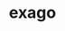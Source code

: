 ---
title: "exago"
layout: cache
categories: [package, develop]
meta: {"versions": ["1.6.0"], "compilers": ["gcc@=11.4.0", "gcc@=9.4.0"], "oss": ["ubuntu20.04"], "platforms": ["linux"], "targets": ["ppc64le", "x86_64_v3"], "stacks": ["e4s", "e4s-power", "e4s-rocm-external", "root"], "num_specs": 72, "num_specs_by_stack": {"root": 72, "e4s-power": 18, "e4s": 18, "e4s-rocm-external": 36}}
spec_details: [{"hash": "3deph72chclowsgnbypxoqeboepasxoh", "compiler": "gcc@=9.4.0", "versions": ["1.6.0"], "os": "ubuntu20.04", "platform": "linux", "target": "ppc64le", "variants": ["build_system=cmake", "build_type=Release", "+cuda", "cuda_arch=70", "generator=make", "+hiop", "~ipo", "~ipopt", "+logging", "+mpi", "+python", "+raja", "~rocm"], "stacks": ["root", "e4s-power"], "size": "-", "tarball": "https://binaries.spack.io/develop/build_cache/linux-ubuntu20.04-ppc64le/gcc-9.4.0/exago-1.6.0/linux-ubuntu20.04-ppc64le-gcc-9.4.0-exago-1.6.0-3deph72chclowsgnbypxoqeboepasxoh.spack"}, {"hash": "5tdqj424tfhwaatoiaoqswpsbk66xbw2", "compiler": "gcc@=9.4.0", "versions": ["1.6.0"], "os": "ubuntu20.04", "platform": "linux", "target": "ppc64le", "variants": ["build_system=cmake", "build_type=Release", "+cuda", "cuda_arch=70", "generator=make", "+hiop", "~ipo", "~ipopt", "+logging", "+mpi", "patches=7f74f3c", "+python", "+raja", "~rocm"], "stacks": ["root", "e4s-power"], "size": "-", "tarball": "https://binaries.spack.io/develop/build_cache/linux-ubuntu20.04-ppc64le/gcc-9.4.0/exago-1.6.0/linux-ubuntu20.04-ppc64le-gcc-9.4.0-exago-1.6.0-5tdqj424tfhwaatoiaoqswpsbk66xbw2.spack"}, {"hash": "4qxz4biiec7jkcliix3pgagf4zvnsjj7", "compiler": "gcc@=9.4.0", "versions": ["1.6.0"], "os": "ubuntu20.04", "platform": "linux", "target": "ppc64le", "variants": ["build_system=cmake", "build_type=Release", "+cuda", "cuda_arch=70", "generator=make", "+hiop", "~ipo", "~ipopt", "+logging", "+mpi", "+python", "+raja", "~rocm"], "stacks": ["root", "e4s-power"], "size": "-", "tarball": "https://binaries.spack.io/develop/build_cache/linux-ubuntu20.04-ppc64le/gcc-9.4.0/exago-1.6.0/linux-ubuntu20.04-ppc64le-gcc-9.4.0-exago-1.6.0-4qxz4biiec7jkcliix3pgagf4zvnsjj7.spack"}, {"hash": "hkdihrsmwsrth7jitkybwaqyjmaks4oq", "compiler": "gcc@=9.4.0", "versions": ["1.6.0"], "os": "ubuntu20.04", "platform": "linux", "target": "ppc64le", "variants": ["build_system=cmake", "build_type=Release", "+cuda", "cuda_arch=70", "generator=make", "+hiop", "~ipo", "~ipopt", "+logging", "+mpi", "+python", "+raja", "~rocm"], "stacks": ["root", "e4s-power"], "size": "-", "tarball": "https://binaries.spack.io/develop/build_cache/linux-ubuntu20.04-ppc64le/gcc-9.4.0/exago-1.6.0/linux-ubuntu20.04-ppc64le-gcc-9.4.0-exago-1.6.0-hkdihrsmwsrth7jitkybwaqyjmaks4oq.spack"}, {"hash": "cjqol3znavhk4uhzr3m6og7fmnvp27dc", "compiler": "gcc@=9.4.0", "versions": ["1.6.0"], "os": "ubuntu20.04", "platform": "linux", "target": "ppc64le", "variants": ["build_system=cmake", "build_type=Release", "+cuda", "cuda_arch=70", "generator=make", "+hiop", "~ipo", "~ipopt", "+logging", "+mpi", "+python", "+raja", "~rocm"], "stacks": ["root", "e4s-power"], "size": "-", "tarball": "https://binaries.spack.io/develop/build_cache/linux-ubuntu20.04-ppc64le/gcc-9.4.0/exago-1.6.0/linux-ubuntu20.04-ppc64le-gcc-9.4.0-exago-1.6.0-cjqol3znavhk4uhzr3m6og7fmnvp27dc.spack"}, {"hash": "5vawnmmserwjjcgdixxlfqiiusx5vwsn", "compiler": "gcc@=9.4.0", "versions": ["1.6.0"], "os": "ubuntu20.04", "platform": "linux", "target": "ppc64le", "variants": ["build_system=cmake", "build_type=Release", "+cuda", "cuda_arch=70", "generator=make", "+hiop", "~ipo", "~ipopt", "+logging", "+mpi", "+python", "+raja", "~rocm"], "stacks": ["root", "e4s-power"], "size": "-", "tarball": "https://binaries.spack.io/develop/build_cache/linux-ubuntu20.04-ppc64le/gcc-9.4.0/exago-1.6.0/linux-ubuntu20.04-ppc64le-gcc-9.4.0-exago-1.6.0-5vawnmmserwjjcgdixxlfqiiusx5vwsn.spack"}, {"hash": "d4ebakywxrdxb5tmro5kbnv4nk7wodau", "compiler": "gcc@=9.4.0", "versions": ["1.6.0"], "os": "ubuntu20.04", "platform": "linux", "target": "ppc64le", "variants": ["build_system=cmake", "build_type=Release", "+cuda", "cuda_arch=70", "generator=make", "+hiop", "~ipo", "~ipopt", "+logging", "+mpi", "+python", "+raja", "~rocm"], "stacks": ["root", "e4s-power"], "size": "-", "tarball": "https://binaries.spack.io/develop/build_cache/linux-ubuntu20.04-ppc64le/gcc-9.4.0/exago-1.6.0/linux-ubuntu20.04-ppc64le-gcc-9.4.0-exago-1.6.0-d4ebakywxrdxb5tmro5kbnv4nk7wodau.spack"}, {"hash": "dxovop352si3rl77xyqrq7ijvgl4tkd2", "compiler": "gcc@=9.4.0", "versions": ["1.6.0"], "os": "ubuntu20.04", "platform": "linux", "target": "ppc64le", "variants": ["build_system=cmake", "build_type=Release", "+cuda", "cuda_arch=70", "generator=make", "+hiop", "~ipo", "~ipopt", "+logging", "+mpi", "+python", "+raja", "~rocm"], "stacks": ["root", "e4s-power"], "size": "-", "tarball": "https://binaries.spack.io/develop/build_cache/linux-ubuntu20.04-ppc64le/gcc-9.4.0/exago-1.6.0/linux-ubuntu20.04-ppc64le-gcc-9.4.0-exago-1.6.0-dxovop352si3rl77xyqrq7ijvgl4tkd2.spack"}, {"hash": "cwkqtbonn5srwd47pv4kr6ahn7u64gbn", "compiler": "gcc@=9.4.0", "versions": ["1.6.0"], "os": "ubuntu20.04", "platform": "linux", "target": "ppc64le", "variants": ["build_system=cmake", "build_type=Release", "+cuda", "cuda_arch=70", "generator=make", "+hiop", "~ipo", "~ipopt", "+logging", "+mpi", "+python", "+raja", "~rocm"], "stacks": ["root", "e4s-power"], "size": "-", "tarball": "https://binaries.spack.io/develop/build_cache/linux-ubuntu20.04-ppc64le/gcc-9.4.0/exago-1.6.0/linux-ubuntu20.04-ppc64le-gcc-9.4.0-exago-1.6.0-cwkqtbonn5srwd47pv4kr6ahn7u64gbn.spack"}, {"hash": "qr6a5w5n3hlx3un7yaasnsvg4nuuhboi", "compiler": "gcc@=9.4.0", "versions": ["1.6.0"], "os": "ubuntu20.04", "platform": "linux", "target": "ppc64le", "variants": ["build_system=cmake", "build_type=Release", "+cuda", "cuda_arch=70", "generator=make", "+hiop", "~ipo", "~ipopt", "+logging", "+mpi", "+python", "+raja", "~rocm"], "stacks": ["root", "e4s-power"], "size": "-", "tarball": "https://binaries.spack.io/develop/build_cache/linux-ubuntu20.04-ppc64le/gcc-9.4.0/exago-1.6.0/linux-ubuntu20.04-ppc64le-gcc-9.4.0-exago-1.6.0-qr6a5w5n3hlx3un7yaasnsvg4nuuhboi.spack"}, {"hash": "gbuzfyfyv7g3n5dluvw4j2pamig22gsm", "compiler": "gcc@=9.4.0", "versions": ["1.6.0"], "os": "ubuntu20.04", "platform": "linux", "target": "ppc64le", "variants": ["build_system=cmake", "build_type=Release", "+cuda", "cuda_arch=70", "generator=make", "+hiop", "~ipo", "~ipopt", "+logging", "+mpi", "patches=7f74f3c", "+python", "+raja", "~rocm"], "stacks": ["root", "e4s-power"], "size": "-", "tarball": "https://binaries.spack.io/develop/build_cache/linux-ubuntu20.04-ppc64le/gcc-9.4.0/exago-1.6.0/linux-ubuntu20.04-ppc64le-gcc-9.4.0-exago-1.6.0-gbuzfyfyv7g3n5dluvw4j2pamig22gsm.spack"}, {"hash": "dz4igzefmrorc4mpgyxizg5uyx7kq5xc", "compiler": "gcc@=9.4.0", "versions": ["1.6.0"], "os": "ubuntu20.04", "platform": "linux", "target": "ppc64le", "variants": ["build_system=cmake", "build_type=Release", "+cuda", "cuda_arch=70", "generator=make", "+hiop", "~ipo", "~ipopt", "+logging", "+mpi", "+python", "+raja", "~rocm"], "stacks": ["root", "e4s-power"], "size": "-", "tarball": "https://binaries.spack.io/develop/build_cache/linux-ubuntu20.04-ppc64le/gcc-9.4.0/exago-1.6.0/linux-ubuntu20.04-ppc64le-gcc-9.4.0-exago-1.6.0-dz4igzefmrorc4mpgyxizg5uyx7kq5xc.spack"}, {"hash": "jil3kfb3bnknfseu3noy7xgiyn54jiha", "compiler": "gcc@=9.4.0", "versions": ["1.6.0"], "os": "ubuntu20.04", "platform": "linux", "target": "ppc64le", "variants": ["build_system=cmake", "build_type=Release", "+cuda", "cuda_arch=70", "generator=make", "+hiop", "~ipo", "~ipopt", "+logging", "+mpi", "patches=7f74f3c", "+python", "+raja", "~rocm"], "stacks": ["root", "e4s-power"], "size": "-", "tarball": "https://binaries.spack.io/develop/build_cache/linux-ubuntu20.04-ppc64le/gcc-9.4.0/exago-1.6.0/linux-ubuntu20.04-ppc64le-gcc-9.4.0-exago-1.6.0-jil3kfb3bnknfseu3noy7xgiyn54jiha.spack"}, {"hash": "czs7lonn4363q56usgqjxhd25no47sxa", "compiler": "gcc@=9.4.0", "versions": ["1.6.0"], "os": "ubuntu20.04", "platform": "linux", "target": "ppc64le", "variants": ["build_system=cmake", "build_type=Release", "+cuda", "cuda_arch=70", "generator=make", "+hiop", "~ipo", "~ipopt", "+logging", "+mpi", "+python", "+raja", "~rocm"], "stacks": ["root", "e4s-power"], "size": "-", "tarball": "https://binaries.spack.io/develop/build_cache/linux-ubuntu20.04-ppc64le/gcc-9.4.0/exago-1.6.0/linux-ubuntu20.04-ppc64le-gcc-9.4.0-exago-1.6.0-czs7lonn4363q56usgqjxhd25no47sxa.spack"}, {"hash": "u6xv6bffg65x3vhlykahoovzybtolnml", "compiler": "gcc@=9.4.0", "versions": ["1.6.0"], "os": "ubuntu20.04", "platform": "linux", "target": "ppc64le", "variants": ["build_system=cmake", "build_type=Release", "+cuda", "cuda_arch=70", "generator=make", "+hiop", "~ipo", "~ipopt", "+logging", "+mpi", "patches=7f74f3c", "+python", "+raja", "~rocm"], "stacks": ["root", "e4s-power"], "size": "-", "tarball": "https://binaries.spack.io/develop/build_cache/linux-ubuntu20.04-ppc64le/gcc-9.4.0/exago-1.6.0/linux-ubuntu20.04-ppc64le-gcc-9.4.0-exago-1.6.0-u6xv6bffg65x3vhlykahoovzybtolnml.spack"}, {"hash": "q5t3vbgdg6moa4gd2v5m7f5fnwgj5yvy", "compiler": "gcc@=9.4.0", "versions": ["1.6.0"], "os": "ubuntu20.04", "platform": "linux", "target": "ppc64le", "variants": ["build_system=cmake", "build_type=Release", "+cuda", "cuda_arch=70", "generator=make", "+hiop", "~ipo", "~ipopt", "+logging", "+mpi", "patches=7f74f3c", "+python", "+raja", "~rocm"], "stacks": ["root", "e4s-power"], "size": "-", "tarball": "https://binaries.spack.io/develop/build_cache/linux-ubuntu20.04-ppc64le/gcc-9.4.0/exago-1.6.0/linux-ubuntu20.04-ppc64le-gcc-9.4.0-exago-1.6.0-q5t3vbgdg6moa4gd2v5m7f5fnwgj5yvy.spack"}, {"hash": "wkkx3xpq6ru63gsrqf4pn4krggnlueju", "compiler": "gcc@=9.4.0", "versions": ["1.6.0"], "os": "ubuntu20.04", "platform": "linux", "target": "ppc64le", "variants": ["build_system=cmake", "build_type=Release", "+cuda", "cuda_arch=70", "generator=make", "+hiop", "~ipo", "~ipopt", "+logging", "+mpi", "+python", "+raja", "~rocm"], "stacks": ["root", "e4s-power"], "size": "-", "tarball": "https://binaries.spack.io/develop/build_cache/linux-ubuntu20.04-ppc64le/gcc-9.4.0/exago-1.6.0/linux-ubuntu20.04-ppc64le-gcc-9.4.0-exago-1.6.0-wkkx3xpq6ru63gsrqf4pn4krggnlueju.spack"}, {"hash": "v26pp5aux2ibnhuscfehxymubvgaad6x", "compiler": "gcc@=9.4.0", "versions": ["1.6.0"], "os": "ubuntu20.04", "platform": "linux", "target": "ppc64le", "variants": ["build_system=cmake", "build_type=Release", "+cuda", "cuda_arch=70", "generator=make", "+hiop", "~ipo", "~ipopt", "+logging", "+mpi", "patches=7f74f3c", "+python", "+raja", "~rocm"], "stacks": ["root", "e4s-power"], "size": "-", "tarball": "https://binaries.spack.io/develop/build_cache/linux-ubuntu20.04-ppc64le/gcc-9.4.0/exago-1.6.0/linux-ubuntu20.04-ppc64le-gcc-9.4.0-exago-1.6.0-v26pp5aux2ibnhuscfehxymubvgaad6x.spack"}, {"hash": "fa566gfzjl4bbzhnblmnfiiajgt73476", "compiler": "gcc@=11.4.0", "versions": ["1.6.0"], "os": "ubuntu20.04", "platform": "linux", "target": "x86_64_v3", "variants": ["build_system=cmake", "build_type=Release", "+cuda", "cuda_arch=80", "generator=make", "+hiop", "~ipo", "~ipopt", "+logging", "+mpi", "+python", "+raja", "~rocm"], "stacks": ["root", "e4s"], "size": "-", "tarball": "https://binaries.spack.io/develop/build_cache/linux-ubuntu20.04-x86_64_v3/gcc-11.4.0/exago-1.6.0/linux-ubuntu20.04-x86_64_v3-gcc-11.4.0-exago-1.6.0-fa566gfzjl4bbzhnblmnfiiajgt73476.spack"}, {"hash": "2voqsbjcvbrkksupd6plnk24rub4jhsa", "compiler": "gcc@=11.4.0", "versions": ["1.6.0"], "os": "ubuntu20.04", "platform": "linux", "target": "x86_64_v3", "variants": ["amdgpu_target=gfx90a", "build_system=cmake", "build_type=Release", "~cuda", "generator=make", "+hiop", "~ipo", "~ipopt", "+logging", "+mpi", "patches=7f74f3c", "+python", "+raja", "+rocm"], "stacks": ["root", "e4s-rocm-external"], "size": "-", "tarball": "https://binaries.spack.io/develop/build_cache/linux-ubuntu20.04-x86_64_v3/gcc-11.4.0/exago-1.6.0/linux-ubuntu20.04-x86_64_v3-gcc-11.4.0-exago-1.6.0-2voqsbjcvbrkksupd6plnk24rub4jhsa.spack"}, {"hash": "4ap5c3t2k2wxotvsrl5cgl3um75dqvap", "compiler": "gcc@=11.4.0", "versions": ["1.6.0"], "os": "ubuntu20.04", "platform": "linux", "target": "x86_64_v3", "variants": ["build_system=cmake", "build_type=Release", "+cuda", "cuda_arch=80", "generator=make", "+hiop", "~ipo", "~ipopt", "+logging", "+mpi", "patches=7f74f3c", "+python", "+raja", "~rocm"], "stacks": ["root", "e4s"], "size": "-", "tarball": "https://binaries.spack.io/develop/build_cache/linux-ubuntu20.04-x86_64_v3/gcc-11.4.0/exago-1.6.0/linux-ubuntu20.04-x86_64_v3-gcc-11.4.0-exago-1.6.0-4ap5c3t2k2wxotvsrl5cgl3um75dqvap.spack"}, {"hash": "7xltyobrbwiunp73zdx5h7hlwrohuzso", "compiler": "gcc@=11.4.0", "versions": ["1.6.0"], "os": "ubuntu20.04", "platform": "linux", "target": "x86_64_v3", "variants": ["build_system=cmake", "build_type=Release", "+cuda", "cuda_arch=80", "generator=make", "+hiop", "~ipo", "~ipopt", "+logging", "+mpi", "+python", "+raja", "~rocm"], "stacks": ["root", "e4s"], "size": "-", "tarball": "https://binaries.spack.io/develop/build_cache/linux-ubuntu20.04-x86_64_v3/gcc-11.4.0/exago-1.6.0/linux-ubuntu20.04-x86_64_v3-gcc-11.4.0-exago-1.6.0-7xltyobrbwiunp73zdx5h7hlwrohuzso.spack"}, {"hash": "7nhenixbsrpsnavmchmtm3hexlkk3w7g", "compiler": "gcc@=11.4.0", "versions": ["1.6.0"], "os": "ubuntu20.04", "platform": "linux", "target": "x86_64_v3", "variants": ["build_system=cmake", "build_type=Release", "+cuda", "cuda_arch=80", "generator=make", "+hiop", "~ipo", "~ipopt", "+logging", "+mpi", "+python", "+raja", "~rocm"], "stacks": ["root", "e4s"], "size": "-", "tarball": "https://binaries.spack.io/develop/build_cache/linux-ubuntu20.04-x86_64_v3/gcc-11.4.0/exago-1.6.0/linux-ubuntu20.04-x86_64_v3-gcc-11.4.0-exago-1.6.0-7nhenixbsrpsnavmchmtm3hexlkk3w7g.spack"}, {"hash": "7rojcwrpo4ynhiqedb57yhk4nk6jxehu", "compiler": "gcc@=11.4.0", "versions": ["1.6.0"], "os": "ubuntu20.04", "platform": "linux", "target": "x86_64_v3", "variants": ["amdgpu_target=gfx90a", "build_system=cmake", "build_type=Release", "~cuda", "generator=make", "+hiop", "~ipo", "~ipopt", "+logging", "+mpi", "+python", "+raja", "+rocm"], "stacks": ["root", "e4s-rocm-external"], "size": "-", "tarball": "https://binaries.spack.io/develop/build_cache/linux-ubuntu20.04-x86_64_v3/gcc-11.4.0/exago-1.6.0/linux-ubuntu20.04-x86_64_v3-gcc-11.4.0-exago-1.6.0-7rojcwrpo4ynhiqedb57yhk4nk6jxehu.spack"}, {"hash": "7nbmuqlbt5aevdyri76b6u33jbsjqvqy", "compiler": "gcc@=11.4.0", "versions": ["1.6.0"], "os": "ubuntu20.04", "platform": "linux", "target": "x86_64_v3", "variants": ["amdgpu_target=gfx908", "build_system=cmake", "build_type=Release", "~cuda", "generator=make", "+hiop", "~ipo", "~ipopt", "+logging", "+mpi", "+python", "+raja", "+rocm"], "stacks": ["root", "e4s-rocm-external"], "size": "-", "tarball": "https://binaries.spack.io/develop/build_cache/linux-ubuntu20.04-x86_64_v3/gcc-11.4.0/exago-1.6.0/linux-ubuntu20.04-x86_64_v3-gcc-11.4.0-exago-1.6.0-7nbmuqlbt5aevdyri76b6u33jbsjqvqy.spack"}, {"hash": "7gt67surwydmqkb43e3musluyufbox5p", "compiler": "gcc@=11.4.0", "versions": ["1.6.0"], "os": "ubuntu20.04", "platform": "linux", "target": "x86_64_v3", "variants": ["amdgpu_target=gfx908", "build_system=cmake", "build_type=Release", "~cuda", "generator=make", "+hiop", "~ipo", "~ipopt", "+logging", "+mpi", "+python", "+raja", "+rocm"], "stacks": ["root", "e4s-rocm-external"], "size": "-", "tarball": "https://binaries.spack.io/develop/build_cache/linux-ubuntu20.04-x86_64_v3/gcc-11.4.0/exago-1.6.0/linux-ubuntu20.04-x86_64_v3-gcc-11.4.0-exago-1.6.0-7gt67surwydmqkb43e3musluyufbox5p.spack"}, {"hash": "5l5q4iqqlvd7rwmm4zzri4lkjobfbqn4", "compiler": "gcc@=11.4.0", "versions": ["1.6.0"], "os": "ubuntu20.04", "platform": "linux", "target": "x86_64_v3", "variants": ["amdgpu_target=gfx90a", "build_system=cmake", "build_type=Release", "~cuda", "generator=make", "+hiop", "~ipo", "~ipopt", "+logging", "+mpi", "+python", "+raja", "+rocm"], "stacks": ["root", "e4s-rocm-external"], "size": "-", "tarball": "https://binaries.spack.io/develop/build_cache/linux-ubuntu20.04-x86_64_v3/gcc-11.4.0/exago-1.6.0/linux-ubuntu20.04-x86_64_v3-gcc-11.4.0-exago-1.6.0-5l5q4iqqlvd7rwmm4zzri4lkjobfbqn4.spack"}, {"hash": "a5l2bekagcdus2fvwubrxgy4uemcayzg", "compiler": "gcc@=11.4.0", "versions": ["1.6.0"], "os": "ubuntu20.04", "platform": "linux", "target": "x86_64_v3", "variants": ["amdgpu_target=gfx908", "build_system=cmake", "build_type=Release", "~cuda", "generator=make", "+hiop", "~ipo", "~ipopt", "+logging", "+mpi", "+python", "+raja", "+rocm"], "stacks": ["root", "e4s-rocm-external"], "size": "-", "tarball": "https://binaries.spack.io/develop/build_cache/linux-ubuntu20.04-x86_64_v3/gcc-11.4.0/exago-1.6.0/linux-ubuntu20.04-x86_64_v3-gcc-11.4.0-exago-1.6.0-a5l2bekagcdus2fvwubrxgy4uemcayzg.spack"}, {"hash": "b2tyqsm776knd26ilfvba5ttpfbbgdqf", "compiler": "gcc@=11.4.0", "versions": ["1.6.0"], "os": "ubuntu20.04", "platform": "linux", "target": "x86_64_v3", "variants": ["amdgpu_target=gfx908", "build_system=cmake", "build_type=Release", "~cuda", "generator=make", "+hiop", "~ipo", "~ipopt", "+logging", "+mpi", "patches=7f74f3c", "+python", "+raja", "+rocm"], "stacks": ["root", "e4s-rocm-external"], "size": "-", "tarball": "https://binaries.spack.io/develop/build_cache/linux-ubuntu20.04-x86_64_v3/gcc-11.4.0/exago-1.6.0/linux-ubuntu20.04-x86_64_v3-gcc-11.4.0-exago-1.6.0-b2tyqsm776knd26ilfvba5ttpfbbgdqf.spack"}, {"hash": "afggmjhycfohtecd4oqr7opbdctrctje", "compiler": "gcc@=11.4.0", "versions": ["1.6.0"], "os": "ubuntu20.04", "platform": "linux", "target": "x86_64_v3", "variants": ["amdgpu_target=gfx908", "build_system=cmake", "build_type=Release", "~cuda", "generator=make", "+hiop", "~ipo", "~ipopt", "+logging", "+mpi", "+python", "+raja", "+rocm"], "stacks": ["root", "e4s-rocm-external"], "size": "-", "tarball": "https://binaries.spack.io/develop/build_cache/linux-ubuntu20.04-x86_64_v3/gcc-11.4.0/exago-1.6.0/linux-ubuntu20.04-x86_64_v3-gcc-11.4.0-exago-1.6.0-afggmjhycfohtecd4oqr7opbdctrctje.spack"}, {"hash": "uwj3el2e2l4ynfvdzpcddqrbvpn756qj", "compiler": "gcc@=11.4.0", "versions": ["1.6.0"], "os": "ubuntu20.04", "platform": "linux", "target": "x86_64_v3", "variants": ["amdgpu_target=gfx908", "build_system=cmake", "build_type=Release", "~cuda", "generator=make", "+hiop", "~ipo", "~ipopt", "+logging", "+mpi", "+python", "+raja", "+rocm"], "stacks": ["root", "e4s-rocm-external"], "size": "-", "tarball": "https://binaries.spack.io/develop/build_cache/linux-ubuntu20.04-x86_64_v3/gcc-11.4.0/exago-1.6.0/linux-ubuntu20.04-x86_64_v3-gcc-11.4.0-exago-1.6.0-uwj3el2e2l4ynfvdzpcddqrbvpn756qj.spack"}, {"hash": "46zgykc46srtg6b27sgrmfhvnlhkgbsf", "compiler": "gcc@=11.4.0", "versions": ["1.6.0"], "os": "ubuntu20.04", "platform": "linux", "target": "x86_64_v3", "variants": ["amdgpu_target=gfx908", "build_system=cmake", "build_type=Release", "~cuda", "generator=make", "+hiop", "~ipo", "~ipopt", "+logging", "+mpi", "patches=7f74f3c", "+python", "+raja", "+rocm"], "stacks": ["root", "e4s-rocm-external"], "size": "-", "tarball": "https://binaries.spack.io/develop/build_cache/linux-ubuntu20.04-x86_64_v3/gcc-11.4.0/exago-1.6.0/linux-ubuntu20.04-x86_64_v3-gcc-11.4.0-exago-1.6.0-46zgykc46srtg6b27sgrmfhvnlhkgbsf.spack"}, {"hash": "pfdutmxytwbmnunpbknehhwsnthsp5ux", "compiler": "gcc@=11.4.0", "versions": ["1.6.0"], "os": "ubuntu20.04", "platform": "linux", "target": "x86_64_v3", "variants": ["amdgpu_target=gfx908", "build_system=cmake", "build_type=Release", "~cuda", "generator=make", "+hiop", "~ipo", "~ipopt", "+logging", "+mpi", "+python", "+raja", "+rocm"], "stacks": ["root", "e4s-rocm-external"], "size": "-", "tarball": "https://binaries.spack.io/develop/build_cache/linux-ubuntu20.04-x86_64_v3/gcc-11.4.0/exago-1.6.0/linux-ubuntu20.04-x86_64_v3-gcc-11.4.0-exago-1.6.0-pfdutmxytwbmnunpbknehhwsnthsp5ux.spack"}, {"hash": "bnx53gwk37fp3yzaa27otujmgnfstzpa", "compiler": "gcc@=11.4.0", "versions": ["1.6.0"], "os": "ubuntu20.04", "platform": "linux", "target": "x86_64_v3", "variants": ["amdgpu_target=gfx908", "build_system=cmake", "build_type=Release", "~cuda", "generator=make", "+hiop", "~ipo", "~ipopt", "+logging", "+mpi", "+python", "+raja", "+rocm"], "stacks": ["root", "e4s-rocm-external"], "size": "-", "tarball": "https://binaries.spack.io/develop/build_cache/linux-ubuntu20.04-x86_64_v3/gcc-11.4.0/exago-1.6.0/linux-ubuntu20.04-x86_64_v3-gcc-11.4.0-exago-1.6.0-bnx53gwk37fp3yzaa27otujmgnfstzpa.spack"}, {"hash": "ez4wkgvjosu7ggenwm7fyel5z6vnmp6b", "compiler": "gcc@=11.4.0", "versions": ["1.6.0"], "os": "ubuntu20.04", "platform": "linux", "target": "x86_64_v3", "variants": ["amdgpu_target=gfx908", "build_system=cmake", "build_type=Release", "~cuda", "generator=make", "+hiop", "~ipo", "~ipopt", "+logging", "+mpi", "+python", "+raja", "+rocm"], "stacks": ["root", "e4s-rocm-external"], "size": "-", "tarball": "https://binaries.spack.io/develop/build_cache/linux-ubuntu20.04-x86_64_v3/gcc-11.4.0/exago-1.6.0/linux-ubuntu20.04-x86_64_v3-gcc-11.4.0-exago-1.6.0-ez4wkgvjosu7ggenwm7fyel5z6vnmp6b.spack"}, {"hash": "nh3qqgqqqrfsr4laxngocxhhlzvnec6d", "compiler": "gcc@=11.4.0", "versions": ["1.6.0"], "os": "ubuntu20.04", "platform": "linux", "target": "x86_64_v3", "variants": ["amdgpu_target=gfx908", "build_system=cmake", "build_type=Release", "~cuda", "generator=make", "+hiop", "~ipo", "~ipopt", "+logging", "+mpi", "+python", "+raja", "+rocm"], "stacks": ["root", "e4s-rocm-external"], "size": "-", "tarball": "https://binaries.spack.io/develop/build_cache/linux-ubuntu20.04-x86_64_v3/gcc-11.4.0/exago-1.6.0/linux-ubuntu20.04-x86_64_v3-gcc-11.4.0-exago-1.6.0-nh3qqgqqqrfsr4laxngocxhhlzvnec6d.spack"}, {"hash": "cxyhtb3f7behhq7zn4izr7zmtnefhlwi", "compiler": "gcc@=11.4.0", "versions": ["1.6.0"], "os": "ubuntu20.04", "platform": "linux", "target": "x86_64_v3", "variants": ["build_system=cmake", "build_type=Release", "+cuda", "cuda_arch=80", "generator=make", "+hiop", "~ipo", "~ipopt", "+logging", "+mpi", "+python", "+raja", "~rocm"], "stacks": ["root", "e4s"], "size": "-", "tarball": "https://binaries.spack.io/develop/build_cache/linux-ubuntu20.04-x86_64_v3/gcc-11.4.0/exago-1.6.0/linux-ubuntu20.04-x86_64_v3-gcc-11.4.0-exago-1.6.0-cxyhtb3f7behhq7zn4izr7zmtnefhlwi.spack"}, {"hash": "oax24ibgzapjsadrkyyfp6iyhidh6rtr", "compiler": "gcc@=11.4.0", "versions": ["1.6.0"], "os": "ubuntu20.04", "platform": "linux", "target": "x86_64_v3", "variants": ["amdgpu_target=gfx90a", "build_system=cmake", "build_type=Release", "~cuda", "generator=make", "+hiop", "~ipo", "~ipopt", "+logging", "+mpi", "+python", "+raja", "+rocm"], "stacks": ["root", "e4s-rocm-external"], "size": "-", "tarball": "https://binaries.spack.io/develop/build_cache/linux-ubuntu20.04-x86_64_v3/gcc-11.4.0/exago-1.6.0/linux-ubuntu20.04-x86_64_v3-gcc-11.4.0-exago-1.6.0-oax24ibgzapjsadrkyyfp6iyhidh6rtr.spack"}, {"hash": "h2c2pt2evbcmsdkmrp3cdqliyzwyvcym", "compiler": "gcc@=11.4.0", "versions": ["1.6.0"], "os": "ubuntu20.04", "platform": "linux", "target": "x86_64_v3", "variants": ["build_system=cmake", "build_type=Release", "+cuda", "cuda_arch=80", "generator=make", "+hiop", "~ipo", "~ipopt", "+logging", "+mpi", "+python", "+raja", "~rocm"], "stacks": ["root", "e4s"], "size": "-", "tarball": "https://binaries.spack.io/develop/build_cache/linux-ubuntu20.04-x86_64_v3/gcc-11.4.0/exago-1.6.0/linux-ubuntu20.04-x86_64_v3-gcc-11.4.0-exago-1.6.0-h2c2pt2evbcmsdkmrp3cdqliyzwyvcym.spack"}, {"hash": "pyjjguqbllc3l2islcozwyaa3knnfrlb", "compiler": "gcc@=11.4.0", "versions": ["1.6.0"], "os": "ubuntu20.04", "platform": "linux", "target": "x86_64_v3", "variants": ["build_system=cmake", "build_type=Release", "+cuda", "cuda_arch=80", "generator=make", "+hiop", "~ipo", "~ipopt", "+logging", "+mpi", "patches=7f74f3c", "+python", "+raja", "~rocm"], "stacks": ["root", "e4s"], "size": "-", "tarball": "https://binaries.spack.io/develop/build_cache/linux-ubuntu20.04-x86_64_v3/gcc-11.4.0/exago-1.6.0/linux-ubuntu20.04-x86_64_v3-gcc-11.4.0-exago-1.6.0-pyjjguqbllc3l2islcozwyaa3knnfrlb.spack"}, {"hash": "dqzcgqcmy7yddhd5x6ttrq6424zrdisy", "compiler": "gcc@=11.4.0", "versions": ["1.6.0"], "os": "ubuntu20.04", "platform": "linux", "target": "x86_64_v3", "variants": ["amdgpu_target=gfx90a", "build_system=cmake", "build_type=Release", "~cuda", "generator=make", "+hiop", "~ipo", "~ipopt", "+logging", "+mpi", "+python", "+raja", "+rocm"], "stacks": ["root", "e4s-rocm-external"], "size": "-", "tarball": "https://binaries.spack.io/develop/build_cache/linux-ubuntu20.04-x86_64_v3/gcc-11.4.0/exago-1.6.0/linux-ubuntu20.04-x86_64_v3-gcc-11.4.0-exago-1.6.0-dqzcgqcmy7yddhd5x6ttrq6424zrdisy.spack"}, {"hash": "pysswi6uoybqp2frpldjnv22c3wagogj", "compiler": "gcc@=11.4.0", "versions": ["1.6.0"], "os": "ubuntu20.04", "platform": "linux", "target": "x86_64_v3", "variants": ["amdgpu_target=gfx90a", "build_system=cmake", "build_type=Release", "~cuda", "generator=make", "+hiop", "~ipo", "~ipopt", "+logging", "+mpi", "+python", "+raja", "+rocm"], "stacks": ["root", "e4s-rocm-external"], "size": "-", "tarball": "https://binaries.spack.io/develop/build_cache/linux-ubuntu20.04-x86_64_v3/gcc-11.4.0/exago-1.6.0/linux-ubuntu20.04-x86_64_v3-gcc-11.4.0-exago-1.6.0-pysswi6uoybqp2frpldjnv22c3wagogj.spack"}, {"hash": "rbdx5wujf26h3mfny3cqyq7neav34a5v", "compiler": "gcc@=11.4.0", "versions": ["1.6.0"], "os": "ubuntu20.04", "platform": "linux", "target": "x86_64_v3", "variants": ["amdgpu_target=gfx908", "build_system=cmake", "build_type=Release", "~cuda", "generator=make", "+hiop", "~ipo", "~ipopt", "+logging", "+mpi", "patches=7f74f3c", "+python", "+raja", "+rocm"], "stacks": ["root", "e4s-rocm-external"], "size": "-", "tarball": "https://binaries.spack.io/develop/build_cache/linux-ubuntu20.04-x86_64_v3/gcc-11.4.0/exago-1.6.0/linux-ubuntu20.04-x86_64_v3-gcc-11.4.0-exago-1.6.0-rbdx5wujf26h3mfny3cqyq7neav34a5v.spack"}, {"hash": "hs23niinsekniwlzxrzjrxmutr24q5e2", "compiler": "gcc@=11.4.0", "versions": ["1.6.0"], "os": "ubuntu20.04", "platform": "linux", "target": "x86_64_v3", "variants": ["build_system=cmake", "build_type=Release", "+cuda", "cuda_arch=80", "generator=make", "+hiop", "~ipo", "~ipopt", "+logging", "+mpi", "patches=7f74f3c", "+python", "+raja", "~rocm"], "stacks": ["root", "e4s"], "size": "-", "tarball": "https://binaries.spack.io/develop/build_cache/linux-ubuntu20.04-x86_64_v3/gcc-11.4.0/exago-1.6.0/linux-ubuntu20.04-x86_64_v3-gcc-11.4.0-exago-1.6.0-hs23niinsekniwlzxrzjrxmutr24q5e2.spack"}, {"hash": "gah5gj5el3zls5j5dozcgfgfvfozy35f", "compiler": "gcc@=11.4.0", "versions": ["1.6.0"], "os": "ubuntu20.04", "platform": "linux", "target": "x86_64_v3", "variants": ["build_system=cmake", "build_type=Release", "+cuda", "cuda_arch=80", "generator=make", "+hiop", "~ipo", "~ipopt", "+logging", "+mpi", "patches=7f74f3c", "+python", "+raja", "~rocm"], "stacks": ["root", "e4s"], "size": "-", "tarball": "https://binaries.spack.io/develop/build_cache/linux-ubuntu20.04-x86_64_v3/gcc-11.4.0/exago-1.6.0/linux-ubuntu20.04-x86_64_v3-gcc-11.4.0-exago-1.6.0-gah5gj5el3zls5j5dozcgfgfvfozy35f.spack"}, {"hash": "psbuliwz7eqgxevqd4hne3gus6n4r7jg", "compiler": "gcc@=11.4.0", "versions": ["1.6.0"], "os": "ubuntu20.04", "platform": "linux", "target": "x86_64_v3", "variants": ["build_system=cmake", "build_type=Release", "+cuda", "cuda_arch=80", "generator=make", "+hiop", "~ipo", "~ipopt", "+logging", "+mpi", "patches=7f74f3c", "+python", "+raja", "~rocm"], "stacks": ["root", "e4s"], "size": "-", "tarball": "https://binaries.spack.io/develop/build_cache/linux-ubuntu20.04-x86_64_v3/gcc-11.4.0/exago-1.6.0/linux-ubuntu20.04-x86_64_v3-gcc-11.4.0-exago-1.6.0-psbuliwz7eqgxevqd4hne3gus6n4r7jg.spack"}, {"hash": "epkaimo2mie34v2xg575o5warmu47f7z", "compiler": "gcc@=11.4.0", "versions": ["1.6.0"], "os": "ubuntu20.04", "platform": "linux", "target": "x86_64_v3", "variants": ["amdgpu_target=gfx90a", "build_system=cmake", "build_type=Release", "~cuda", "generator=make", "+hiop", "~ipo", "~ipopt", "+logging", "+mpi", "+python", "+raja", "+rocm"], "stacks": ["root", "e4s-rocm-external"], "size": "-", "tarball": "https://binaries.spack.io/develop/build_cache/linux-ubuntu20.04-x86_64_v3/gcc-11.4.0/exago-1.6.0/linux-ubuntu20.04-x86_64_v3-gcc-11.4.0-exago-1.6.0-epkaimo2mie34v2xg575o5warmu47f7z.spack"}, {"hash": "rhlla3vflv4whmzgtlyiaxdvorz6i6v5", "compiler": "gcc@=11.4.0", "versions": ["1.6.0"], "os": "ubuntu20.04", "platform": "linux", "target": "x86_64_v3", "variants": ["amdgpu_target=gfx90a", "build_system=cmake", "build_type=Release", "~cuda", "generator=make", "+hiop", "~ipo", "~ipopt", "+logging", "+mpi", "+python", "+raja", "+rocm"], "stacks": ["root", "e4s-rocm-external"], "size": "-", "tarball": "https://binaries.spack.io/develop/build_cache/linux-ubuntu20.04-x86_64_v3/gcc-11.4.0/exago-1.6.0/linux-ubuntu20.04-x86_64_v3-gcc-11.4.0-exago-1.6.0-rhlla3vflv4whmzgtlyiaxdvorz6i6v5.spack"}, {"hash": "igk7m5ioahuthna3kedw5rkti2uw2arz", "compiler": "gcc@=11.4.0", "versions": ["1.6.0"], "os": "ubuntu20.04", "platform": "linux", "target": "x86_64_v3", "variants": ["amdgpu_target=gfx90a", "build_system=cmake", "build_type=Release", "~cuda", "generator=make", "+hiop", "~ipo", "~ipopt", "+logging", "+mpi", "patches=7f74f3c", "+python", "+raja", "+rocm"], "stacks": ["root", "e4s-rocm-external"], "size": "-", "tarball": "https://binaries.spack.io/develop/build_cache/linux-ubuntu20.04-x86_64_v3/gcc-11.4.0/exago-1.6.0/linux-ubuntu20.04-x86_64_v3-gcc-11.4.0-exago-1.6.0-igk7m5ioahuthna3kedw5rkti2uw2arz.spack"}, {"hash": "t2vpglhcn4vf745qgory7k44hp6q2bmn", "compiler": "gcc@=11.4.0", "versions": ["1.6.0"], "os": "ubuntu20.04", "platform": "linux", "target": "x86_64_v3", "variants": ["amdgpu_target=gfx908", "build_system=cmake", "build_type=Release", "~cuda", "generator=make", "+hiop", "~ipo", "~ipopt", "+logging", "+mpi", "patches=7f74f3c", "+python", "+raja", "+rocm"], "stacks": ["root", "e4s-rocm-external"], "size": "-", "tarball": "https://binaries.spack.io/develop/build_cache/linux-ubuntu20.04-x86_64_v3/gcc-11.4.0/exago-1.6.0/linux-ubuntu20.04-x86_64_v3-gcc-11.4.0-exago-1.6.0-t2vpglhcn4vf745qgory7k44hp6q2bmn.spack"}, {"hash": "i4kt5qemimjjppfvclev4zwmxahck57n", "compiler": "gcc@=11.4.0", "versions": ["1.6.0"], "os": "ubuntu20.04", "platform": "linux", "target": "x86_64_v3", "variants": ["build_system=cmake", "build_type=Release", "+cuda", "cuda_arch=80", "generator=make", "+hiop", "~ipo", "~ipopt", "+logging", "+mpi", "+python", "+raja", "~rocm"], "stacks": ["root", "e4s"], "size": "-", "tarball": "https://binaries.spack.io/develop/build_cache/linux-ubuntu20.04-x86_64_v3/gcc-11.4.0/exago-1.6.0/linux-ubuntu20.04-x86_64_v3-gcc-11.4.0-exago-1.6.0-i4kt5qemimjjppfvclev4zwmxahck57n.spack"}, {"hash": "rvgi62hly57k5d2x4w575ptaumfaj74v", "compiler": "gcc@=11.4.0", "versions": ["1.6.0"], "os": "ubuntu20.04", "platform": "linux", "target": "x86_64_v3", "variants": ["amdgpu_target=gfx90a", "build_system=cmake", "build_type=Release", "~cuda", "generator=make", "+hiop", "~ipo", "~ipopt", "+logging", "+mpi", "+python", "+raja", "+rocm"], "stacks": ["root", "e4s-rocm-external"], "size": "-", "tarball": "https://binaries.spack.io/develop/build_cache/linux-ubuntu20.04-x86_64_v3/gcc-11.4.0/exago-1.6.0/linux-ubuntu20.04-x86_64_v3-gcc-11.4.0-exago-1.6.0-rvgi62hly57k5d2x4w575ptaumfaj74v.spack"}, {"hash": "h6aiyndofywwshspxyti5wrw2pyu5iru", "compiler": "gcc@=11.4.0", "versions": ["1.6.0"], "os": "ubuntu20.04", "platform": "linux", "target": "x86_64_v3", "variants": ["amdgpu_target=gfx908", "build_system=cmake", "build_type=Release", "~cuda", "generator=make", "+hiop", "~ipo", "~ipopt", "+logging", "+mpi", "+python", "+raja", "+rocm"], "stacks": ["root", "e4s-rocm-external"], "size": "-", "tarball": "https://binaries.spack.io/develop/build_cache/linux-ubuntu20.04-x86_64_v3/gcc-11.4.0/exago-1.6.0/linux-ubuntu20.04-x86_64_v3-gcc-11.4.0-exago-1.6.0-h6aiyndofywwshspxyti5wrw2pyu5iru.spack"}, {"hash": "pojnkagfl2cjkxcq7twjgjyklnyseq7w", "compiler": "gcc@=11.4.0", "versions": ["1.6.0"], "os": "ubuntu20.04", "platform": "linux", "target": "x86_64_v3", "variants": ["build_system=cmake", "build_type=Release", "+cuda", "cuda_arch=80", "generator=make", "+hiop", "~ipo", "~ipopt", "+logging", "+mpi", "+python", "+raja", "~rocm"], "stacks": ["root", "e4s"], "size": "-", "tarball": "https://binaries.spack.io/develop/build_cache/linux-ubuntu20.04-x86_64_v3/gcc-11.4.0/exago-1.6.0/linux-ubuntu20.04-x86_64_v3-gcc-11.4.0-exago-1.6.0-pojnkagfl2cjkxcq7twjgjyklnyseq7w.spack"}, {"hash": "jg4aeexfd5ctdxp6gltyrnjjmqb3nb3o", "compiler": "gcc@=11.4.0", "versions": ["1.6.0"], "os": "ubuntu20.04", "platform": "linux", "target": "x86_64_v3", "variants": ["build_system=cmake", "build_type=Release", "+cuda", "cuda_arch=80", "generator=make", "+hiop", "~ipo", "~ipopt", "+logging", "+mpi", "+python", "+raja", "~rocm"], "stacks": ["root", "e4s"], "size": "-", "tarball": "https://binaries.spack.io/develop/build_cache/linux-ubuntu20.04-x86_64_v3/gcc-11.4.0/exago-1.6.0/linux-ubuntu20.04-x86_64_v3-gcc-11.4.0-exago-1.6.0-jg4aeexfd5ctdxp6gltyrnjjmqb3nb3o.spack"}, {"hash": "o64bpvzqlrjownsnnjbzxelpshvdetjn", "compiler": "gcc@=11.4.0", "versions": ["1.6.0"], "os": "ubuntu20.04", "platform": "linux", "target": "x86_64_v3", "variants": ["amdgpu_target=gfx90a", "build_system=cmake", "build_type=Release", "~cuda", "generator=make", "+hiop", "~ipo", "~ipopt", "+logging", "+mpi", "+python", "+raja", "+rocm"], "stacks": ["root", "e4s-rocm-external"], "size": "-", "tarball": "https://binaries.spack.io/develop/build_cache/linux-ubuntu20.04-x86_64_v3/gcc-11.4.0/exago-1.6.0/linux-ubuntu20.04-x86_64_v3-gcc-11.4.0-exago-1.6.0-o64bpvzqlrjownsnnjbzxelpshvdetjn.spack"}, {"hash": "nlazdw2binyyags2ordvhtrltqy7rro4", "compiler": "gcc@=11.4.0", "versions": ["1.6.0"], "os": "ubuntu20.04", "platform": "linux", "target": "x86_64_v3", "variants": ["amdgpu_target=gfx90a", "build_system=cmake", "build_type=Release", "~cuda", "generator=make", "+hiop", "~ipo", "~ipopt", "+logging", "+mpi", "patches=7f74f3c", "+python", "+raja", "+rocm"], "stacks": ["root", "e4s-rocm-external"], "size": "-", "tarball": "https://binaries.spack.io/develop/build_cache/linux-ubuntu20.04-x86_64_v3/gcc-11.4.0/exago-1.6.0/linux-ubuntu20.04-x86_64_v3-gcc-11.4.0-exago-1.6.0-nlazdw2binyyags2ordvhtrltqy7rro4.spack"}, {"hash": "l44liughfifsb242x434lafecsh7o5ue", "compiler": "gcc@=11.4.0", "versions": ["1.6.0"], "os": "ubuntu20.04", "platform": "linux", "target": "x86_64_v3", "variants": ["amdgpu_target=gfx908", "build_system=cmake", "build_type=Release", "~cuda", "generator=make", "+hiop", "~ipo", "~ipopt", "+logging", "+mpi", "+python", "+raja", "+rocm"], "stacks": ["root", "e4s-rocm-external"], "size": "-", "tarball": "https://binaries.spack.io/develop/build_cache/linux-ubuntu20.04-x86_64_v3/gcc-11.4.0/exago-1.6.0/linux-ubuntu20.04-x86_64_v3-gcc-11.4.0-exago-1.6.0-l44liughfifsb242x434lafecsh7o5ue.spack"}, {"hash": "kmjz352qkpfjyfw3be2spfjptwzb7po6", "compiler": "gcc@=11.4.0", "versions": ["1.6.0"], "os": "ubuntu20.04", "platform": "linux", "target": "x86_64_v3", "variants": ["build_system=cmake", "build_type=Release", "+cuda", "cuda_arch=80", "generator=make", "+hiop", "~ipo", "~ipopt", "+logging", "+mpi", "+python", "+raja", "~rocm"], "stacks": ["root", "e4s"], "size": "-", "tarball": "https://binaries.spack.io/develop/build_cache/linux-ubuntu20.04-x86_64_v3/gcc-11.4.0/exago-1.6.0/linux-ubuntu20.04-x86_64_v3-gcc-11.4.0-exago-1.6.0-kmjz352qkpfjyfw3be2spfjptwzb7po6.spack"}, {"hash": "ukv56kpxrj3pjn7ofwdenc4wn4wsargb", "compiler": "gcc@=11.4.0", "versions": ["1.6.0"], "os": "ubuntu20.04", "platform": "linux", "target": "x86_64_v3", "variants": ["amdgpu_target=gfx908", "build_system=cmake", "build_type=Release", "~cuda", "generator=make", "+hiop", "~ipo", "~ipopt", "+logging", "+mpi", "patches=7f74f3c", "+python", "+raja", "+rocm"], "stacks": ["root", "e4s-rocm-external"], "size": "-", "tarball": "https://binaries.spack.io/develop/build_cache/linux-ubuntu20.04-x86_64_v3/gcc-11.4.0/exago-1.6.0/linux-ubuntu20.04-x86_64_v3-gcc-11.4.0-exago-1.6.0-ukv56kpxrj3pjn7ofwdenc4wn4wsargb.spack"}, {"hash": "li5go7nuxhn7dwbeuezsrg5xolvhqs6s", "compiler": "gcc@=11.4.0", "versions": ["1.6.0"], "os": "ubuntu20.04", "platform": "linux", "target": "x86_64_v3", "variants": ["amdgpu_target=gfx90a", "build_system=cmake", "build_type=Release", "~cuda", "generator=make", "+hiop", "~ipo", "~ipopt", "+logging", "+mpi", "+python", "+raja", "+rocm"], "stacks": ["root", "e4s-rocm-external"], "size": "-", "tarball": "https://binaries.spack.io/develop/build_cache/linux-ubuntu20.04-x86_64_v3/gcc-11.4.0/exago-1.6.0/linux-ubuntu20.04-x86_64_v3-gcc-11.4.0-exago-1.6.0-li5go7nuxhn7dwbeuezsrg5xolvhqs6s.spack"}, {"hash": "szbpi32byzkdyivzlieluusje5mfk4oq", "compiler": "gcc@=11.4.0", "versions": ["1.6.0"], "os": "ubuntu20.04", "platform": "linux", "target": "x86_64_v3", "variants": ["amdgpu_target=gfx90a", "build_system=cmake", "build_type=Release", "~cuda", "generator=make", "+hiop", "~ipo", "~ipopt", "+logging", "+mpi", "+python", "+raja", "+rocm"], "stacks": ["root", "e4s-rocm-external"], "size": "-", "tarball": "https://binaries.spack.io/develop/build_cache/linux-ubuntu20.04-x86_64_v3/gcc-11.4.0/exago-1.6.0/linux-ubuntu20.04-x86_64_v3-gcc-11.4.0-exago-1.6.0-szbpi32byzkdyivzlieluusje5mfk4oq.spack"}, {"hash": "mgrmukpddstiffzuesftcuzmjgeiooul", "compiler": "gcc@=11.4.0", "versions": ["1.6.0"], "os": "ubuntu20.04", "platform": "linux", "target": "x86_64_v3", "variants": ["amdgpu_target=gfx90a", "build_system=cmake", "build_type=Release", "~cuda", "generator=make", "+hiop", "~ipo", "~ipopt", "+logging", "+mpi", "patches=7f74f3c", "+python", "+raja", "+rocm"], "stacks": ["root", "e4s-rocm-external"], "size": "-", "tarball": "https://binaries.spack.io/develop/build_cache/linux-ubuntu20.04-x86_64_v3/gcc-11.4.0/exago-1.6.0/linux-ubuntu20.04-x86_64_v3-gcc-11.4.0-exago-1.6.0-mgrmukpddstiffzuesftcuzmjgeiooul.spack"}, {"hash": "lrxnkph6zyx65tgliref3wdijmldblwz", "compiler": "gcc@=11.4.0", "versions": ["1.6.0"], "os": "ubuntu20.04", "platform": "linux", "target": "x86_64_v3", "variants": ["build_system=cmake", "build_type=Release", "+cuda", "cuda_arch=80", "generator=make", "+hiop", "~ipo", "~ipopt", "+logging", "+mpi", "+python", "+raja", "~rocm"], "stacks": ["root", "e4s"], "size": "-", "tarball": "https://binaries.spack.io/develop/build_cache/linux-ubuntu20.04-x86_64_v3/gcc-11.4.0/exago-1.6.0/linux-ubuntu20.04-x86_64_v3-gcc-11.4.0-exago-1.6.0-lrxnkph6zyx65tgliref3wdijmldblwz.spack"}, {"hash": "k5wuoumsdbtkfajgcfjwlylaikx5zoax", "compiler": "gcc@=11.4.0", "versions": ["1.6.0"], "os": "ubuntu20.04", "platform": "linux", "target": "x86_64_v3", "variants": ["amdgpu_target=gfx90a", "build_system=cmake", "build_type=Release", "~cuda", "generator=make", "+hiop", "~ipo", "~ipopt", "+logging", "+mpi", "patches=7f74f3c", "+python", "+raja", "+rocm"], "stacks": ["root", "e4s-rocm-external"], "size": "-", "tarball": "https://binaries.spack.io/develop/build_cache/linux-ubuntu20.04-x86_64_v3/gcc-11.4.0/exago-1.6.0/linux-ubuntu20.04-x86_64_v3-gcc-11.4.0-exago-1.6.0-k5wuoumsdbtkfajgcfjwlylaikx5zoax.spack"}, {"hash": "x37oqliupku4i3yinpm4o262ge2hma66", "compiler": "gcc@=11.4.0", "versions": ["1.6.0"], "os": "ubuntu20.04", "platform": "linux", "target": "x86_64_v3", "variants": ["build_system=cmake", "build_type=Release", "+cuda", "cuda_arch=80", "generator=make", "+hiop", "~ipo", "~ipopt", "+logging", "+mpi", "+python", "+raja", "~rocm"], "stacks": ["root", "e4s"], "size": "-", "tarball": "https://binaries.spack.io/develop/build_cache/linux-ubuntu20.04-x86_64_v3/gcc-11.4.0/exago-1.6.0/linux-ubuntu20.04-x86_64_v3-gcc-11.4.0-exago-1.6.0-x37oqliupku4i3yinpm4o262ge2hma66.spack"}, {"hash": "w6vo2u5npllexkgf6474y5wlurhw2mh6", "compiler": "gcc@=11.4.0", "versions": ["1.6.0"], "os": "ubuntu20.04", "platform": "linux", "target": "x86_64_v3", "variants": ["amdgpu_target=gfx908", "build_system=cmake", "build_type=Release", "~cuda", "generator=make", "+hiop", "~ipo", "~ipopt", "+logging", "+mpi", "+python", "+raja", "+rocm"], "stacks": ["root", "e4s-rocm-external"], "size": "-", "tarball": "https://binaries.spack.io/develop/build_cache/linux-ubuntu20.04-x86_64_v3/gcc-11.4.0/exago-1.6.0/linux-ubuntu20.04-x86_64_v3-gcc-11.4.0-exago-1.6.0-w6vo2u5npllexkgf6474y5wlurhw2mh6.spack"}, {"hash": "trvvzvxlfyzhsv3bji4kmj5snqqs6l2y", "compiler": "gcc@=11.4.0", "versions": ["1.6.0"], "os": "ubuntu20.04", "platform": "linux", "target": "x86_64_v3", "variants": ["amdgpu_target=gfx908", "build_system=cmake", "build_type=Release", "~cuda", "generator=make", "+hiop", "~ipo", "~ipopt", "+logging", "+mpi", "patches=7f74f3c", "+python", "+raja", "+rocm"], "stacks": ["root", "e4s-rocm-external"], "size": "-", "tarball": "https://binaries.spack.io/develop/build_cache/linux-ubuntu20.04-x86_64_v3/gcc-11.4.0/exago-1.6.0/linux-ubuntu20.04-x86_64_v3-gcc-11.4.0-exago-1.6.0-trvvzvxlfyzhsv3bji4kmj5snqqs6l2y.spack"}, {"hash": "vqpjoygvhg5zog6tsrqtz5g7vwexhtha", "compiler": "gcc@=11.4.0", "versions": ["1.6.0"], "os": "ubuntu20.04", "platform": "linux", "target": "x86_64_v3", "variants": ["build_system=cmake", "build_type=Release", "+cuda", "cuda_arch=80", "generator=make", "+hiop", "~ipo", "~ipopt", "+logging", "+mpi", "+python", "+raja", "~rocm"], "stacks": ["root", "e4s"], "size": "-", "tarball": "https://binaries.spack.io/develop/build_cache/linux-ubuntu20.04-x86_64_v3/gcc-11.4.0/exago-1.6.0/linux-ubuntu20.04-x86_64_v3-gcc-11.4.0-exago-1.6.0-vqpjoygvhg5zog6tsrqtz5g7vwexhtha.spack"}, {"hash": "um3ojihcry7szvaxsrjk3doieyhynyme", "compiler": "gcc@=11.4.0", "versions": ["1.6.0"], "os": "ubuntu20.04", "platform": "linux", "target": "x86_64_v3", "variants": ["amdgpu_target=gfx90a", "build_system=cmake", "build_type=Release", "~cuda", "generator=make", "+hiop", "~ipo", "~ipopt", "+logging", "+mpi", "patches=7f74f3c", "+python", "+raja", "+rocm"], "stacks": ["root", "e4s-rocm-external"], "size": "-", "tarball": "https://binaries.spack.io/develop/build_cache/linux-ubuntu20.04-x86_64_v3/gcc-11.4.0/exago-1.6.0/linux-ubuntu20.04-x86_64_v3-gcc-11.4.0-exago-1.6.0-um3ojihcry7szvaxsrjk3doieyhynyme.spack"}, {"hash": "z7hzgro6a7l733i525kqi4w7pzs2ddvv", "compiler": "gcc@=11.4.0", "versions": ["1.6.0"], "os": "ubuntu20.04", "platform": "linux", "target": "x86_64_v3", "variants": ["amdgpu_target=gfx90a", "build_system=cmake", "build_type=Release", "~cuda", "generator=make", "+hiop", "~ipo", "~ipopt", "+logging", "+mpi", "+python", "+raja", "+rocm"], "stacks": ["root", "e4s-rocm-external"], "size": "-", "tarball": "https://binaries.spack.io/develop/build_cache/linux-ubuntu20.04-x86_64_v3/gcc-11.4.0/exago-1.6.0/linux-ubuntu20.04-x86_64_v3-gcc-11.4.0-exago-1.6.0-z7hzgro6a7l733i525kqi4w7pzs2ddvv.spack"}, {"hash": "ydcjv3vkf5wsljvqqdg6e2bqqntaz45d", "compiler": "gcc@=11.4.0", "versions": ["1.6.0"], "os": "ubuntu20.04", "platform": "linux", "target": "x86_64_v3", "variants": ["build_system=cmake", "build_type=Release", "+cuda", "cuda_arch=80", "generator=make", "+hiop", "~ipo", "~ipopt", "+logging", "+mpi", "patches=7f74f3c", "+python", "+raja", "~rocm"], "stacks": ["root", "e4s"], "size": "-", "tarball": "https://binaries.spack.io/develop/build_cache/linux-ubuntu20.04-x86_64_v3/gcc-11.4.0/exago-1.6.0/linux-ubuntu20.04-x86_64_v3-gcc-11.4.0-exago-1.6.0-ydcjv3vkf5wsljvqqdg6e2bqqntaz45d.spack"}]
---